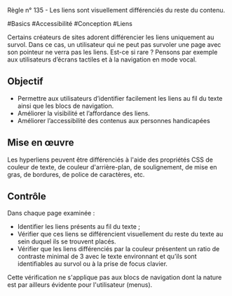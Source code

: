
Règle n° 135  - Les liens sont visuellement différenciés du reste du contenu.

#Basics #Accessibilité #Conception #Liens

Certains créateurs de sites adorent différencier les liens uniquement au survol. Dans ce cas, un utilisateur qui ne peut pas survoler une page avec son pointeur ne verra pas les liens. Est-ce si rare ? Pensons par exemple aux utilisateurs d’écrans tactiles et à la navigation en mode vocal.

Objectif
--------

*   Permettre aux utilisateurs d’identifier facilement les liens au fil du texte ainsi que les blocs de navigation.
*   Améliorer la visibilité et l’affordance des liens.
*   Améliorer l’accessibilité des contenus aux personnes handicapées

Mise en œuvre
-------------

Les hyperliens peuvent être différenciés à l'aide des propriétés CSS de couleur de texte, de couleur d'arrière-plan, de soulignement, de mise en gras, de bordures, de police de caractères, etc.

Contrôle
--------

Dans chaque page examinée :

*   Identifier les liens présents au fil du texte ;
*   Vérifier que ces liens se différencient visuellement du reste du texte au sein duquel ils se trouvent placés.
*   Vérifier que les liens différenciés par la couleur présentent un ratio de contraste minimal de 3 avec le texte environnant et qu’ils sont identifiables au survol ou à la prise de focus clavier.

Cette vérification ne s'applique pas aux blocs de navigation dont la nature est par ailleurs évidente pour l'utilisateur (menus).
